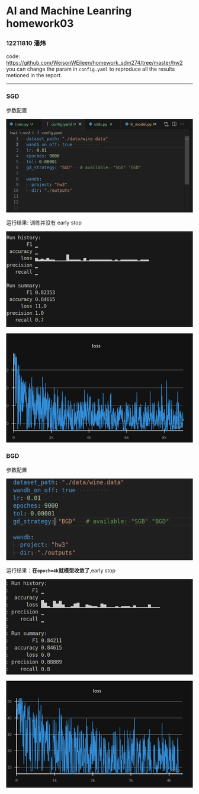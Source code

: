 # AI and Machine Leanring homework03 
### 12211810 潘炜


code: https://github.com/WeisonWEileen/homework_sdm274/tree/master/hw2
you can change the param in ```config.yaml``` to reproduce all the results metioned in the report.

---

### SGD

参数配置

![image-20241015011419015](./assets/image-20241015011419015.png)

运行结果: 训练并没有 early stop

![image-20241015014638194](./assets/image-20241015014638194.png)

![image-20241015014719574](./assets/image-20241015014719574.png)

### BGD

参数配置

![image-20241015014504576](./assets/image-20241015014504576.png)

运行结果：__在```epoch=4k```就模型收敛了__,early stop

![image-20241015014443517](./assets/image-20241015014443517.png)

![image-20241015014553665](./assets/image-20241015014553665.png)

